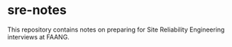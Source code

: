 # sre-notes
This repository contains notes on preparing for Site Reliability Engineering interviews at FAANG.
